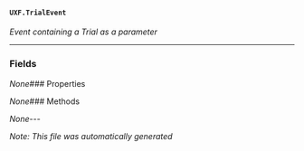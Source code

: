 #### `UXF.TrialEvent`
*Event containing a Trial as a parameter*
---
### Fields
*None*### Properties
*None*### Methods
*None*---
*Note: This file was automatically generated*
